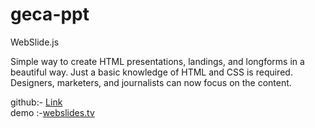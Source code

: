 # geca-ppt
WebSlide.js

Simple way to create HTML presentations, landings, and longforms in a beautiful way. Just a basic knowledge of HTML and CSS is required. Designers, marketers, and journalists can now focus on the content.

github:- [Link](https://github.com/webslides/WebSlides)<br>
demo :-[webslides.tv](https://webslides.tv/#slide=1)
